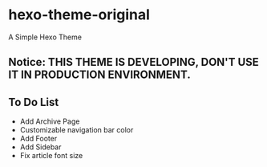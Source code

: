 # hexo-theme-original
A Simple Hexo Theme

## Notice: THIS THEME IS DEVELOPING, DON'T USE IT IN PRODUCTION ENVIRONMENT.

## To Do List
+ Add Archive Page
+ Customizable navigation bar color 
+ Add Footer
+ Add Sidebar
+ Fix article font size
